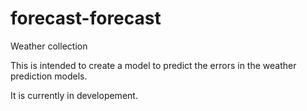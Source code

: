 # forecast-forecast
Weather collection

This is intended to create a model to predict the errors in the weather prediction models.

It is currently in developement.
